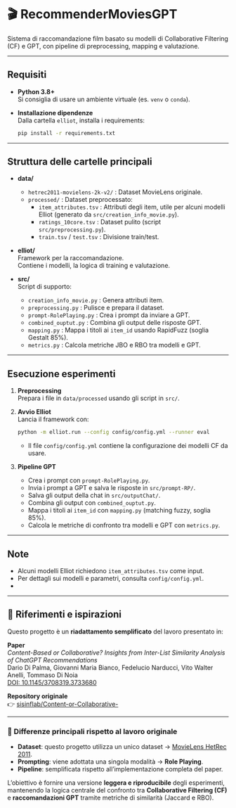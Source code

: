 # 🎬 RecommenderMoviesGPT

Sistema di raccomandazione film basato su modelli di Collaborative Filtering (CF) e GPT, con pipeline di preprocessing, mapping e valutazione.

---

## Requisiti

- **Python 3.8+**  
  Si consiglia di usare un ambiente virtuale (es. `venv` o `conda`).

- **Installazione dipendenze**  
  Dalla cartella `elliot`, installa i requirements:
  ```bash
  pip install -r requirements.txt
  ```

---

## Struttura delle cartelle principali

- **data/**
  - `hetrec2011-movielens-2k-v2/` : Dataset MovieLens originale.
  - `processed/` : Dataset preprocessato:
    - `item_attributes.tsv` : Attributi degli item, utile per alcuni modelli Elliot (generato da `src/creation_info_movie.py`).
    - `ratings_10core.tsv` : Dataset pulito (script `src/preprocessing.py`).
    - `train.tsv` / `test.tsv` : Divisione train/test.

- **elliot/**  
  Framework per la raccomandazione.  
  Contiene i modelli, la logica di training e valutazione.

- **src/**  
  Script di supporto:
  - `creation_info_movie.py` : Genera attributi item.
  - `preprocessing.py` : Pulisce e prepara il dataset.
  - `prompt-RolePlaying.py` : Crea i prompt da inviare a GPT.
  - `combined_ouptut.py` : Combina gli output delle risposte GPT.
  - `mapping.py` : Mappa i titoli ai `item_id` usando RapidFuzz (soglia Gestalt 85%).
  - `metrics.py` : Calcola metriche JBO e RBO tra modelli e GPT.

---

## Esecuzione esperimenti

1. **Preprocessing**  
   Prepara i file in `data/processed` usando gli script in `src/`.

2. **Avvio Elliot**  
   Lancia il framework con:
   ```bash
   python -m elliot.run --config config/config.yml --runner eval
   ```
   - Il file `config/config.yml` contiene la configurazione dei modelli CF da usare.

3. **Pipeline GPT**  
   - Crea i prompt con `prompt-RolePlaying.py`.
   - Invia i prompt a GPT e salva le risposte in `src/prompt-RP/`.
   - Salva gli output della chat in `src/outputChat/`.
   - Combina gli output con `combined_ouptut.py`.
   - Mappa i titoli ai `item_id` con `mapping.py` (matching fuzzy, soglia 85%).
   - Calcola le metriche di confronto tra modelli e GPT con `metrics.py`.

---

## Note

- Alcuni modelli Elliot richiedono `item_attributes.tsv` come input.
- Per dettagli sui modelli e parametri, consulta `config/config.yml`.
- 
---
## 📖 Riferimenti e ispirazioni

Questo progetto è un **riadattamento semplificato** del lavoro presentato in:

**Paper**  
*Content-Based or Collaborative? Insights from Inter-List Similarity Analysis of ChatGPT Recommendations*  
Dario Di Palma, Giovanni Maria Bianco, Fedelucio Narducci, Vito Walter Anelli, Tommaso Di Noia  
[DOI: 10.1145/3708319.3733680](https://doi.org/10.1145/3708319.3733680)

**Repository originale**  
👉 [sisinflab/Content-or-Collaborative-](https://github.com/sisinflab/Content-or-Collaborative-.git)

---

### 🔹 Differenze principali rispetto al lavoro originale
-  **Dataset**: questo progetto utilizza un unico dataset → [MovieLens HetRec 2011](https://grouplens.org/datasets/hetrec-2011/).  
-  **Prompting**: viene adottata una singola modalità → **Role Playing**.  
-  **Pipeline**: semplificata rispetto all’implementazione completa del paper.  

L’obiettivo è fornire una versione **leggera e riproducibile** degli esperimenti, mantenendo la logica centrale del confronto tra **Collaborative Filtering (CF)** e **raccomandazioni GPT** tramite metriche di similarità (Jaccard e RBO).
